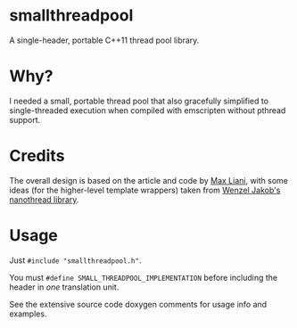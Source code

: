 # smallthreadpool
A single-header, portable C++11 thread pool library.

# Why?
I needed a small, portable thread pool that also gracefully simplified to single-threaded execution when compiled with emscripten without pthread support.


# Credits
The overall design is based on the article and code by [Max Liani](https://maxliani.wordpress.com/2022/07/27/anatomy-of-a-task-scheduler/), with some ideas (for the higher-level template wrappers) taken from [Wenzel Jakob's nanothread library](https://github.com/mitsuba-renderer/nanothread).

# Usage

Just `#include "smallthreadpool.h"`.

You must `#define SMALL_THREADPOOL_IMPLEMENTATION` before including the header in *one* translation unit.

See the extensive source code doxygen comments for usage info and examples.
